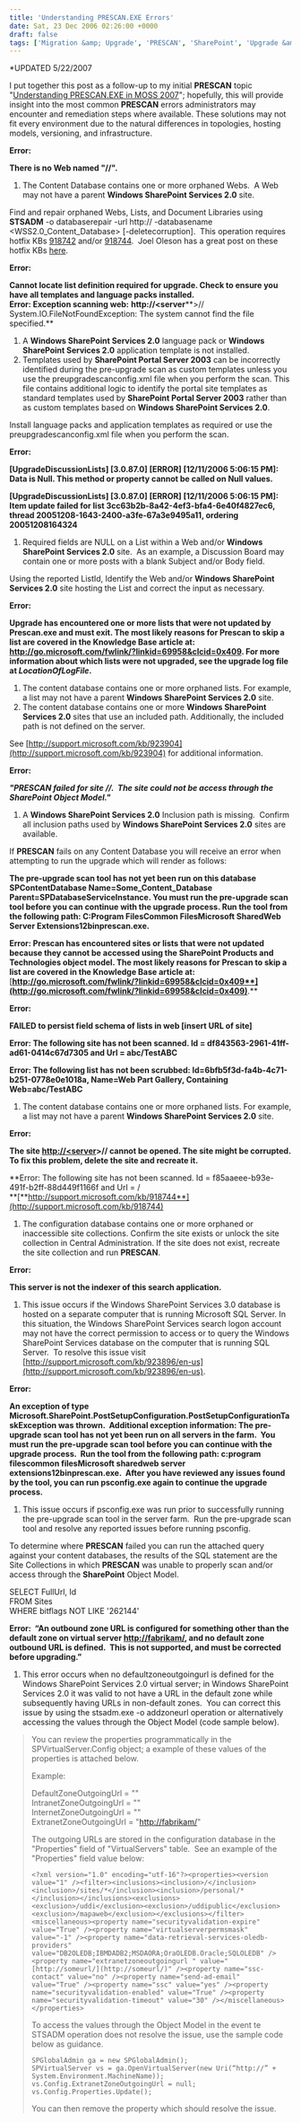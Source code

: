 ```yaml
---
title: 'Understanding PRESCAN.EXE Errors'
date: Sat, 23 Dec 2006 02:26:00 +0000
draft: false
tags: ['Migration &amp; Upgrade', 'PRESCAN', 'SharePoint', 'Upgrade &amp; Migration']
---
```


\*UPDATED 5/22/2007 

I put together this post as a follow-up to my initial **PRESCAN** topic "[Understanding PRESCAN.EXE in MOSS 2007](http://blogs.technet.com/wbaer/archive/2006/05/09/427831.aspx)"; hopefully, this will provide insight into the most common **PRESCAN** errors administrators may encounter and remediation steps where available. These solutions may not fit every environment due to the natural differences in topologies, hosting models, versioning, and infrastructure.

**Error:**

**There is no Web named "/<path>/<site>".**

1.  The Content Database contains one or more orphaned Webs.  A Web may not have a parent **Windows SharePoint Services 2.0** site.

Find and repair orphaned Webs, Lists, and Document Libraries using **STSADM** -o databaserepair -url http://<server> -databasename <WSS2.0\_Content\_Database> \[-deletecorruption\].  This operation requires hotfix KBs [918742](http://support.microsoft.com/default.aspx?scid=KB;%5bLN%5d;918742) and/or [918744](http://support.microsoft.com/kb/918744/).  Joel Oleson has a great post on these hotfix KBs [here](http://blogs.msdn.com/joelo/archive/2006/07/12/663629.aspx).

**Error:**

**Cannot locate list definition required for upgrade. Check to ensure you have all templates and language packs installed.  
Error: Exception scanning web:** **http://<server****\>/<path>/<site>  
System.IO.FileNotFoundException: The system cannot find the file specified.**

1.  A **Windows SharePoint Services 2.0** language pack or **Windows SharePoint Services 2.0** application template is not installed.
2.  Templates used by **SharePoint Portal Server 2003** can be incorrectly identified during the pre-upgrade scan as custom templates unless you use the preupgradescanconfig.xml file when you perform the scan. This file contains additional logic to identify the portal site templates as standard templates used by **SharePoint Portal Server 2003** rather than as custom templates based on **Windows SharePoint Services 2.0**.
    

Install language packs and application templates as required or use the preupgradescanconfig.xml file when you perform the scan.

**Error:**

**\[UpgradeDiscussionLists\] \[3.0.87.0\] \[ERROR\] \[12/11/2006 5:06:15 PM\]: Data is Null. This method or property cannot be called on Null values.**

****\[UpgradeDiscussionLists\] \[3.0.87.0\] \[ERROR\] \[12/11/2006 5:06:15 PM\]: Item update failed for list 3cc63b2b-8a42-4ef3-bfa4-6e40f4827ec6, thread 20051208-1643-2400-a3fe-67a3e9495a11, ordering 20051208164324****

1.  Required fields are NULL on a List within a Web and/or **Windows SharePoint Services 2.0** site.  As an example, a Discussion Board may contain one or more posts with a blank Subject and/or Body field. 

Using the reported ListId, Identify the Web and/or **Windows SharePoint Services 2.0** site hosting the List and correct the input as necessary.

**Error:**

**Upgrade has encountered one or more lists that were not updated by Prescan.exe and must exit. The most likely reasons for Prescan to skip a list are covered in the Knowledge Base article at: http://go.microsoft.com/fwlink/?linkid=69958&clcid=0x409. For more information about which lists were not upgraded, see the upgrade log file at _LocationOfLogFile_.**

1.  The content database contains one or more orphaned lists. For example, a list may not have a parent **Windows SharePoint Services 2.0** site.
2.  The content database contains one or more **Windows SharePoint Services 2.0** sites that use an included path. Additionally, the included path is not defined on the server.

See [http://support.microsoft.com/kb/923904](http://support.microsoft.com/kb/923904) for additional information.

**Error:**

_**"PRESCAN failed for site /<prefix>/<site>.  The site could not be access through the SharePoint Object Model."**_

1.  A **Windows SharePoint Services 2.0** Inclusion path is missing.  Confirm all inclusion paths used by **Windows SharePoint Services 2.0** sites are available.

If **PRESCAN** fails on any Content Database you will receive an error when attempting to run the upgrade which will render as follows:

**The pre-upgrade scan tool has not yet been run on this database SPContentDatabase Name=Some\_Content\_Database Parent=SPDatabaseServiceInstance. You must run the pre-upgrade scan tool before you can continue with the upgrade process. Run the tool from the following path: C:Program FilesCommon FilesMicrosoft SharedWeb Server Extensions12binprescan.exe.**

**Error: Prescan has encountered sites or lists that were not updated because they cannot be accessed using the SharePoint Products and Technologies object model. The most likely reasons for Prescan to skip a list are covered in the Knowledge Base article at:** [**http://go.microsoft.com/fwlink/?linkid=69958&clcid=0x409**](http://go.microsoft.com/fwlink/?linkid=69958&clcid=0x409)**.**

**Error:**

**FAILED to persist field schema of lists in web \[insert URL of site\]**

**Error: The following site has not been scanned. Id = df843563-2961-41ff-ad61-0414c67d7305 and Url = abc/TestABC**

**Error: The following list has not been scrubbed: Id=6bfb5f3d-fa4b-4c71-b251-0778e0e1018a, Name=Web Part Gallery, Containing Web=abc/TestABC**

1.  The content database contains one or more orphaned lists. For example, a list may not have a parent **Windows SharePoint Services 2.0** site.

**Error:**

**The site [http://<server](http://%3cserver/)\>/<path>/<site> cannot be opened. The site might be corrupted. To fix this problem, delete the site and recreate it.**

**Error: The following site has not been scanned. Id = f85aaeee-b93e-491f-b2ff-88d449f1166f and Url = <path>/<site>  
**[**http://support.microsoft.com/kb/918744**](http://support.microsoft.com/kb/918744)

1.  The configuration database contains one or more orphaned or inaccessible site collections. Confirm the site exists or unlock the site collection in Central Administration. If the site does not exist, recreate the site collection and run **PRESCAN**.

**Error:**

**This server is not the indexer of this search application.**

1.  This issue occurs if the Windows SharePoint Services 3.0 database is hosted on a separate computer that is running Microsoft SQL Server. In this situation, the Windows SharePoint Services search logon account may not have the correct permission to access or to query the Windows SharePoint Services database on the computer that is running SQL Server.  To resolve this issue visit [http://support.microsoft.com/kb/923896/en-us](http://support.microsoft.com/kb/923896/en-us).

**Error:**

**An exception of type Microsoft.SharePoint.PostSetupConfiguration.PostSetupConfigurationTaskException was thrown.  Additional exception information: The pre-upgrade scan tool has not yet been run on all servers in the farm.  You must run the pre-upgrade scan tool before you can continue with the upgrade process.  Run the tool from the following path: c:program filescommon filesMicrosoft sharedweb server extensions12binprescan.exe.  After you have reviewed any issues found by the tool, you can run psconfig.exe again to continue the upgrade process.**

1.  This issue occurs if psconfig.exe was run prior to successfully running the pre-upgrade scan tool in the server farm.  Run the pre-upgrade scan tool and resolve any reported issues before running psconfig.

To determine where **PRESCAN** failed you can run the attached query against your content databases, the results of the SQL statement are the Site Collections in which **PRESCAN** was unable to properly scan and/or access through the **SharePoint** Object Model.

SELECT FullUrl, Id  
FROM Sites  
WHERE bitflags NOT LIKE '262144'

**Error:  “An outbound zone URL is configured for something other than the default zone on virtual server [http://fabrikam/](http://fabrikam/), and no default zone outbound URL is defined.  This is not supported, and must be corrected before upgrading.”**

1.  This error occurs when no defaultzoneoutgoingurl is defined for the Windows SharePoint Services 2.0 virtual server; in Windows SharePoint Services 2.0 it was valid to not have a URL in the default zone while subsequently having URLs in non-default zones.  You can correct this issue by using the stsadm.exe -o addzoneurl operation or alternatively accessing the values through the Object Model (code sample below).

> You can review the properties programmatically in the SPVirtualServer.Config object; a example of these values of the properties is attached below.
> 
> Example:
> 
> DefaultZoneOutgoingUrl = ""  
> IntranetZoneOutgoingUrl = ""  
> InternetZoneOutgoingUrl = ""  
> ExtranetZoneOutgoingUrl = "[http://fabrikam/](http://fabrikam/)"
> 
> The outgoing URLs are stored in the configuration database in the "Properties" field of "VirtualServers" table.  See an example of the "Properties" field value below:
> 
> `<?xml version="1.0" encoding="utf-16"?><properties><version value="1" /><filter><inclusions><inclusion>/</inclusion><inclusion>/sites/*</inclusion><inclusion>/personal/*</inclusion></inclusions><exclusions><exclusion>/uddi</exclusion><exclusion>/uddipublic</exclusion><exclusion>/mapaweb</exclusion></exclusions></filter><miscellaneous><property name="securityvalidation-expire" value="True" /><property name="virtualserverpermsmask" value="-1" /><property name="data-retrieval-services-oledb-providers" value="DB2OLEDB;IBMDADB2;MSDAORA;OraOLEDB.Oracle;SQLOLEDB" /><property name="extranetzoneoutgoingurl " value="[http://someurl/](http://someurl/)" /><property name="ssc-contact" value="no" /><property name="send-ad-email" value="True" /><property name="ssc" value="yes" /><property name="securityvalidation-enabled" value="True" /><property name="securityvalidation-timeout" value="30" /></miscellaneous></properties>`
> 
> To access the values through the Object Model in the event te STSADM operation does not resolve the issue, use the sample code below as guidance.
> 
> ```
> SPGlobalAdmin ga = new SPGlobalAdmin();
> SPVirtualServer vs = ga.OpenVirtualServer(new Uri(“http://” + System.Environment.MachineName));
> vs.Config.ExtranetZoneOutgoingUrl = null;
> vs.Config.Properties.Update();
> ```
> 
> You can then remove the <property name="extranetzoneoutgoingurl " value="[http://fabrikam/](http://fabrikam/)" /> property which should resolve the issue.